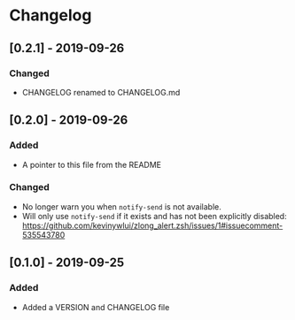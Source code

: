 # Changelog

## [0.2.1] - 2019-09-26
### Changed
- CHANGELOG renamed to CHANGELOG.md

## [0.2.0] - 2019-09-26
### Added
- A pointer to this file from the README

### Changed
- No longer warn you when `notify-send` is not available.
- Will only use `notify-send` if it exists and has not been explicitly disabled: https://github.com/kevinywlui/zlong_alert.zsh/issues/1#issuecomment-535543780

## [0.1.0] - 2019-09-25
### Added
- Added a VERSION and CHANGELOG file
